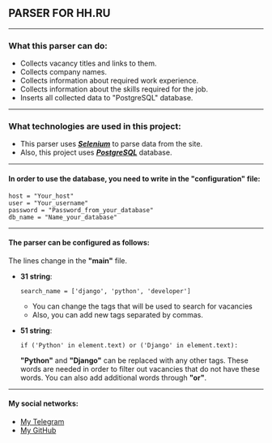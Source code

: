 ## PARSER FOR HH.RU
___
### What this parser can do:
    
- Collects vacancy titles and links to them.
- Collects company names.
- Collects information about required work experience.
- Collects information about the skills required for the job.
- Inserts all collected data to "PostgreSQL" database.
___
### What technologies are used in this project:
- This parser uses ___[Selenium](https://github.com/SeleniumHQ/selenium)___ to parse data from the site.
- Also, this project uses ___[PostgreSQL](https://www.postgresql.org/)___ database.

___

#### In order to use the database, you need to write in the __"configuration"__ file: 
    host = "Your_host"
    user = "Your_username" 
    password = "Password_from_your_database" 
    db_name = "Name_your_database"

---

#### The parser can be configured as follows:
The lines change in the __"main"__ file.

- __31 string__:

      search_name = ['django', 'python', 'developer']

    - You can change the tags that will be used to search for vacancies
    - Also, you can add new tags separated by commas.


- __51 string__:

      if ('Python' in element.text) or ('Django' in element.text):
     __"Python"__ and __"Django"__ can be replaced with any other tags. These words are needed in order to filter out vacancies that do not have these words.
     You can also add additional words through __"or"__.

___

#### My social networks:
- [My Telegram](https://t.me/maxim_odintsov)
- [My GitHub](https://github.com/Flipside1?tab=repositories)
